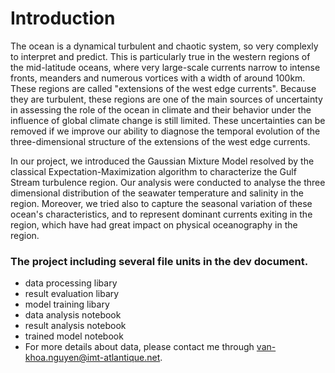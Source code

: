 # Introduction

The ocean is a dynamical turbulent and chaotic system, so very complexly to interpret and predict. This is particularly true in the western regions of the mid-latitude oceans, where very large-scale currents narrow to intense fronts, meanders and numerous vortices with a width of around 100km. These regions are called "extensions of the west edge currents". Because they are turbulent, these regions are one of the main sources of uncertainty in assessing the role of the ocean in climate and their behavior under the influence of global climate change is still limited. These uncertainties can be removed if we improve our ability to diagnose the temporal evolution of the three-dimensional structure of the extensions of the west edge currents.

In our project, we introduced the Gaussian Mixture Model resolved by the classical Expectation-Maximization algorithm to characterize the Gulf Stream turbulence region. Our analysis were conducted to analyse the three dimensional distribution of the seawater temperature and salinity in the region. Moreover, we tried also to capture the seasonal variation of these ocean's characteristics, and to represent dominant currents exiting in the region, which have had great impact on physical oceanography in the region. 

### The project including several file units in the dev document.
- data processing libary
- result evaluation libary
- model training libary
- data analysis notebook
- result analysis notebook
- trained model notebook
- For more details about data, please contact me through van-khoa.nguyen@imt-atlantique.net.

